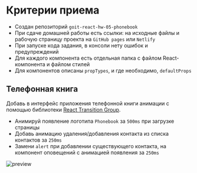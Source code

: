 # Критерии приема

- Создан репозиторий `goit-react-hw-05-phonebook`
- При сдаче домашней работы есть ссылки: на исходные файлы и рабочую страницу
  проекта на `GitHub pages` или `Netlify`
- При запуске кода задания, в консоли нету ошибок и предупреждений
- Для каждого компонента есть отдельная папка с файлом React-компонента и файлом
  стилей
- Для компонентов описаны `propTypes`, и где необходимо, `defaultProps`

## Телефонная книга

Добавь в интерфейс приложения телефонной книги анимации с помощью библиотеки
[React Transition Group](https://reactcommunity.org/react-transition-group/).

- Анимируй появление логотипа `Phonebook` за `500ms` при загрузке страницы
- Добавь анимацию удаления/добавления контакта из списка контактов за `250ms`
- Замени `alert` при добавлении существующего контакта, на компонент оповещений
  с анимацией появления за `250ms`

![preview](./preview.gif)
